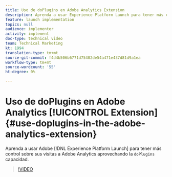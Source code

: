 ```yaml
---
title: Uso de doPlugins en Adobe Analytics Extension
description: Aprenda a usar Experience Platform Launch para tener más control sobre las visitas de Adobe Analytics mediante el uso de la capacidad doPlugins.
feature: launch implementation
topics: null
audience: implementer
activity: implement
doc-type: technical video
team: Technical Marketing
kt: 1994
translation-type: tm+mt
source-git-commit: f4d4b506b6771d75402de54a471e437d81d9a1ea
workflow-type: tm+mt
source-wordcount: '55'
ht-degree: 0%

---
```



# Uso de doPlugins en Adobe Analytics [!UICONTROL Extension] {#use-doplugins-in-the-adobe-analytics-extension}

Aprenda a usar Adobe [!DNL Experience Platform Launch] para tener más control sobre sus visitas a Adobe Analytics aprovechando la `doPlugins` capacidad.

>[!VIDEO](https://video.tv.adobe.com/v/25171?quality=12)
